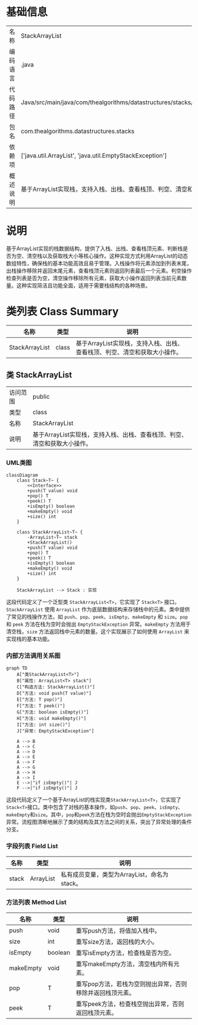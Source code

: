 # 基础信息

|      |      |
|------|------|
| 名称 | StackArrayList |
| 编码语言 | .java |
| 代码路径 | Java/src/main/java/com/thealgorithms/datastructures/stacks/StackArrayList.java |
| 包名 | com.thealgorithms.datastructures.stacks |
| 依赖项 | ['java.util.ArrayList', 'java.util.EmptyStackException'] |
| 概述说明 | 基于ArrayList实现栈，支持入栈、出栈、查看栈顶、判空、清空和获取大小功能。 |

# 说明

基于ArrayList实现的栈数据结构，提供了入栈、出栈、查看栈顶元素、判断栈是否为空、清空栈以及获取栈大小等核心操作。这种实现方式利用ArrayList的动态数组特性，确保栈的基本功能高效且易于管理。入栈操作将元素添加到列表末尾，出栈操作移除并返回末尾元素，查看栈顶元素则返回列表最后一个元素。判空操作检查列表是否为空，清空操作移除所有元素，获取大小操作返回列表当前元素数量。这种实现简洁且功能全面，适用于需要栈结构的各种场景。

# 类列表 Class Summary

| 名称   | 类型  | 说明 |
|-------|------|-------------|
| StackArrayList | class | 基于ArrayList实现栈，支持入栈、出栈、查看栈顶、判空、清空和获取大小操作。 |



## 类 StackArrayList

|      |      |
|------|------|
| 访问范围 | public |
| 类型 | class |
| 名称 | StackArrayList |
| 说明 | 基于ArrayList实现栈，支持入栈、出栈、查看栈顶、判空、清空和获取大小操作。 |


### UML类图

```mermaid
classDiagram
    class Stack~T~ {
        <<Interface>>
        +push(T value) void
        +pop() T
        +peek() T
        +isEmpty() boolean
        +makeEmpty() void
        +size() int
    }

    class StackArrayList~T~ {
        -ArrayList~T~ stack
        +StackArrayList()
        +push(T value) void
        +pop() T
        +peek() T
        +isEmpty() boolean
        +makeEmpty() void
        +size() int
    }

    StackArrayList --> Stack : 实现
```

这段代码定义了一个泛型类 `StackArrayList<T>`，它实现了 `Stack<T>` 接口。`StackArrayList` 使用 `ArrayList` 作为底层数据结构来存储栈中的元素。类中提供了常见的栈操作方法，如 `push`、`pop`、`peek`、`isEmpty`、`makeEmpty` 和 `size`。`pop` 和 `peek` 方法在栈为空时会抛出 `EmptyStackException` 异常。`makeEmpty` 方法用于清空栈，`size` 方法返回栈中元素的数量。这个实现展示了如何使用 `ArrayList` 来实现栈的基本功能。


### 内部方法调用关系图

```mermaid
graph TD
    A["类StackArrayList<T>"]
    B["属性: ArrayList<T> stack"]
    C["构造方法: StackArrayList()"]
    D["方法: void push(T value)"]
    E["方法: T pop()"]
    F["方法: T peek()"]
    G["方法: boolean isEmpty()"]
    H["方法: void makeEmpty()"]
    I["方法: int size()"]
    J["异常: EmptyStackException"]

    A --> B
    A --> C
    A --> D
    A --> E
    A --> F
    A --> G
    A --> H
    A --> I
    E -->|"if isEmpty()"| J
    F -->|"if isEmpty()"| J
```

这段代码定义了一个基于ArrayList的栈实现类`StackArrayList<T>`，它实现了`Stack<T>`接口。类中包含了对栈的基本操作，如`push`、`pop`、`peek`、`isEmpty`、`makeEmpty`和`size`。其中，`pop`和`peek`方法在栈为空时会抛出`EmptyStackException`异常。流程图清晰地展示了类的结构及其方法之间的关系，突出了异常处理的条件分支。

### 字段列表 Field List

| 名称  | 类型  | 说明 |
|-------|-------|------|
| stack | ArrayList<T> | 私有成员变量，类型为ArrayList<T>，命名为stack。 |

### 方法列表 Method List

| 名称  | 类型  | 说明 |
|-------|-------|------|
| push | void | 重写push方法，将值加入栈中。 |
| size | int | 重写size方法，返回栈的大小。 |
| isEmpty | boolean | 重写isEmpty方法，检查栈是否为空。 |
| makeEmpty | void | 重写makeEmpty方法，清空栈内所有元素。 |
| pop | T | 重写pop方法，若栈为空则抛出异常，否则移除并返回栈顶元素。 |
| peek | T | 重写peek方法，检查栈空抛出异常，否则返回栈顶元素。 |




